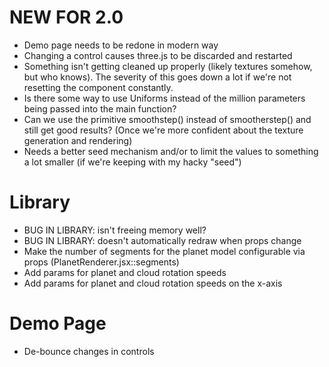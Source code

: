 # NEW FOR 2.0
* Demo page needs to be redone in modern way
* Changing a control causes three.js to be discarded and restarted
* Something isn't getting cleaned up properly (likely textures somehow, but who knows).  The severity of this goes down a lot if we're not resetting the component constantly.
* Is there some way to use Uniforms instead of the million parameters being passed into the main function?
* Can we use the primitive smoothstep() instead of smootherstep() and still get good results? (Once we're more confident about the texture generation and rendering)
* Needs a better seed mechanism and/or to limit the values to something a lot smaller (if we're keeping with my hacky "seed")

# Library 
* BUG IN LIBRARY: isn't freeing memory well?
* BUG IN LIBRARY: doesn't automatically redraw when props change
* Make the number of segments for the planet model configurable via props (PlanetRenderer.jsx::segments)
* Add params for planet and cloud rotation speeds
* Add params for planet and cloud rotation speeds on the x-axis

# Demo Page
* De-bounce changes in controls
